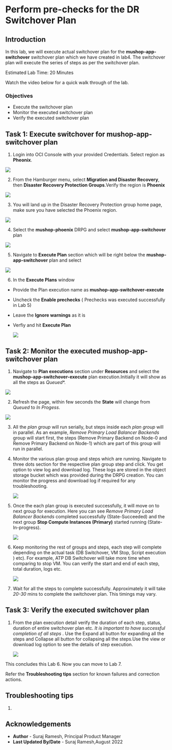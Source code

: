 # Perform pre-checks for the DR Switchover Plan

## Introduction

In this lab, we will execute actual switchover plan for the **mushop-app-switchover** switchover plan which we have created in lab4. The  switchover plan will execute the series of steps as per the switchover plan.


Estimated Lab Time: 20 Minutes

Watch the video below for a quick walk through of the lab.

[](youtube:6Dp49VXqjtQ)

### Objectives

- Execute the switchover plan
- Monitor the executed switchover plan
- Verify the executed switchover plan

## Task 1: Execute switchover for mushop-app-switchover plan

1. Login into OCI Console with your provided Credentials. Select region as **Pheonix**.

  ![](./images/phoenix-region.png)

2. From the Hamburger menu, select **Migration and Disaster Recovery**, then **Disaster Recovery Protection Groups**.Verify the region is **Phoenix**

  ![](./images/phoenix-drpgpage.png)

3. You will land up in the Disaster Recovery Protection group home page, make sure you have selected the Phoenix region.

  ![](./images/phoenix-drpg.png)

4. Select the **mushop-phoenix** DRPG and select **mushop-app-switchover** plan

  ![](./images/phoenix-sw-plan.png)

5. Navigate to **Execute Plan** section which will be right below the **mushop-app-switchover** plan and select

  ![](./images/phoenix-execute-plan.png)

6. In the **Execute Plans** window

- Provide the Plan execution name as **mushop-app-switchover-execute**
- Uncheck the **Enable prechecks**  (  Prechecks was executed successfully in Lab 5)
- Leave the **Ignore warnings** as it is
- Verfiy and hit **Execute Plan**

  ![](./images/phoenix-execute-run.png)

## Task 2: Monitor the executed mushop-app-switchover plan

1. Navigate to **Plan executions** section under **Resources** and select the **mushop-app-switchover-execute** plan execution.Initially it will show as all the steps as *Queued**.

  ![](./images/phoenix-execute-queued.png)

2. Refresh the page, within few seconds the **State** will change from *Queued* to *In Progess*. 

  ![](./images/phoenix-execute-inprogress.png)

3. All the *plan group* will run serially, but steps inside each *plan group* will in parallel.  As an example, *Remove Primary Load Balancer Backends* group will start first, the steps (Remove Primary Backend on Node-0 and Remove Primary Backend on Node-1) which are part of this group will run in parallel.

4. Monitor the various plan group and steps which are running. Navigate to three dots section for the respective plan group step and click. You get option to view log and download log. These logs are stored in the object storage bucket which was provided during the DRPG creation. You can monitor the progress and download log if required for any troubleshooting.

   ![](./images/phoenix-execute-viewlog.png)

5. Once the each plan group is executed successfully, it will move on to next group for execution. Here you can see  *Remove Primary Load Balancer Backends*  completed successfully (State-Succeeded) and the next group **Stop Compute Instances (Primary)** started running (State-In-progress).

   ![](./images/phoenix-execute-moving.png)

6. Keep monitoring the rest of groups and steps, each step will complete depending on the actual task (DB Switchover, VM Stop, Script execution ) etc). For example, ATP DB Switchover will take more time when comparing to stop VM. You can verify the start and end of each step, total duration, logs etc.
 
   ![](./images/phoenix-execute-moving1.png)
 
7. Wait for all the steps to complete successfully. Approximately it will take *20-30* mins to complete the switchover plan. This timings may vary.

## Task 3: Verify the executed switchover plan

1. From the plan execution detail verify the duration of each step, status, duration of entire switchover plan etc. *It is important to have successful completion of all steps* . Use the Expand all button for expanding all the steps and Collapse all button for collapsing all the steps.Use the view or download log option to see the details of step execution.

      ![](./images/phoenix-execute-done.png)

This concludes this Lab 6. Now you can move to Lab 7. 

Refer the **Troubleshooting tips** section for known failures and correction actions.

## Troubleshooting tips 

1. 

## Acknowledgements

- **Author** -  Suraj Ramesh, Principal Product Manager
- **Last Updated By/Date** -  Suraj Ramesh,August 2022
